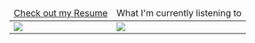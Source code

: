 <table class="tg" ">
<thead>
  <tr>
    <td class="tg-0lax"><a href="https://raw.githubusercontent.com/wiwichips/resume/main/resume.pdf">Check out my Resume</a></td>
    <td class="tg-0lax">What I'm currently listening to</td>
  </tr>
</thead>
<body>
  <tr>
    <td class="tg-0pky">
      <img src="https://user-images.githubusercontent.com/18359452/226206968-afb5e89c-4867-4945-b697-6a10f63772a1.png" href="https://raw.githubusercontent.com/wiwichips/resume/main/resume.pdf"></img>
</td>
    <td class="tg-0lax"><img src=https://github-readme-lastfm-stats.netlify.app/.netlify/functions/card?user=wiwichips&show_scrobbles=true></td>
  </tr>
</body>
</table>

